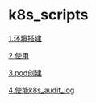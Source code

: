 # k8s_scripts
[1.环境搭建](docs/installation.md ':include :type=code')

[2.使用](docs/usage.md ':include :type=code')

[3.pod创建](docs/create.md ':include :type=code')

[4.使能k8s_audit_log](docs/setup_k8saudit.md ':include :type=code')
